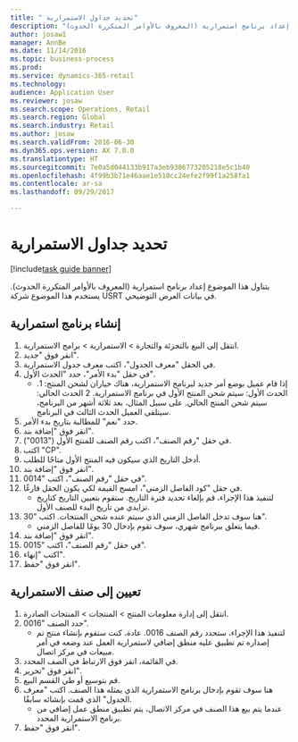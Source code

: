 ```yaml
--- 
title: " تحديد جداول الاستمرارية"
description: "يتناول هذا الموضوع إعداد برنامج استمرارية (المعروف بالأوامر المتكررة الحدوث)."
author: josaw1
manager: AnnBe
ms.date: 11/14/2016
ms.topic: business-process
ms.prod: 
ms.service: dynamics-365-retail
ms.technology: 
audience: Application User
ms.reviewer: josaw
ms.search.scope: Operations, Retail
ms.search.region: Global
ms.search.industry: Retail
ms.author: josaw
ms.search.validFrom: 2016-06-30
ms.dyn365.ops.version: AX 7.0.0
ms.translationtype: HT
ms.sourcegitcommit: 7e0a5d044133b917a3eb9386773205218e5c1b40
ms.openlocfilehash: 4f99b3b71e46aae1e510cc24efe2f99f1a258fa1
ms.contentlocale: ar-sa
ms.lasthandoff: 09/29/2017

---
```

# <a name="define-continuity-schedules"></a> تحديد جداول الاستمرارية

[!include[task guide banner](../includes/task-guide-banner.md)]

يتناول هذا الموضوع إعداد برنامج استمرارية (المعروف بالأوامر المتكررة الحدوث). يستخدم هذا الموضوع شركة USRT في بيانات العرض التوضيحي.


## <a name="create-continuity-program"></a>إنشاء برنامج استمرارية
1. انتقل إلى البيع بالتجزئة والتجارة > الاستمرارية > برامج الاستمرارية.
2. انقر فوق "جديد".
3. في الحقل "معرف الجدول‬"، اكتب معرف جدول الاستمرارية.
4. في حقل "بدء الأمر‬"، حدد "الحدث الأول".
    * إذا قام عميل بوضع أمر جديد لبرنامج الاستمرارية، هناك خياران لشحن المنتج: 1. الحدث الأول: سيتم شحن المنتج الأول في برنامج الاستمرارية.  2 الحدث الحالي: سيتم شحن المنتج الحالي. على سبيل المثال، بعد ثلاثة أشهر من البرنامج، سيتلقى العميل الحدث الثالث في البرنامج.  
5. حدد "نعم" للمطالبة بتاريخ بدء الأمر.
6. انقر فوق "إضافة بند".
7. في حقل "رقم الصنف"، اكتب رقم الصنف للمنتج الأول ("0013").
8. اكتب "CP".
9. أدخل التاريخ الذي سيكون فيه المنتج الأول متاحًا للطلب.
10. انقر فوق "إضافة بند".
11. في حقل "رقم الصنف"، اكتب "0014".
12. في حقل "كود الفاصل الزمني‬"، امسح القيمة لكي يكون الحقل فارغًا.
    * لتنفيذ هذا الإجراء، قم بإلغاء تحديد فترة التاريخ. ستقوم بتعيين التاريخ كتاريخ تزايدي من تاريخ البدء للصنف الأول.  
13. هنا سوف تدخل الفاصل الزمني الذي سيتم عنده شحن المنتجات. اكتب "30".
    * فيما يتعلق ببرنامج شهري، سوف تقوم بإدخال 30 يومًا للفاصل الزمني.  
14. انقر فوق "إضافة بند".
15. في حقل "رقم الصنف"، اكتب "0015".
16. اكتب "إنهاء‬".
17. انقر فوق "حفظ".

## <a name="assign-to-continuity-item"></a>تعيين إلى صنف الاستمرارية
1. انتقل إلى إدارة معلومات المنتج > المنتجات > المنتجات الصادرة.
2. حدد الصنف "0016".
    * لتنفيذ هذا الإجراء، ستحدد رقم الصنف 0016. عادة، كنت ستقوم بإنشاء منتج تم إصداره تم تطبيق عليه منطق إضافي لاستمرارية العمل عند وضعه في أمر مبيعات في مركز اتصال.  
3. في القائمة، انقر فوق الارتباط في الصف المحدد.
4. انقر فوق "تحرير".
5. قم بتوسيع أو طي القسم البيع.
6. هنا سوف تقوم بإدخال برنامج الاستمرارية الذي يمثله هذا الصنف. اكتب "معرف الجدول" الذي قمت بإنشائه سابقًا.
    * عندما يتم بيع هذا الصنف في مركز الاتصال، يتم تطبيق منطق عمل إضافي من برنامج الاستمرارية المحدد.  
7. انقر فوق "حفظ".


